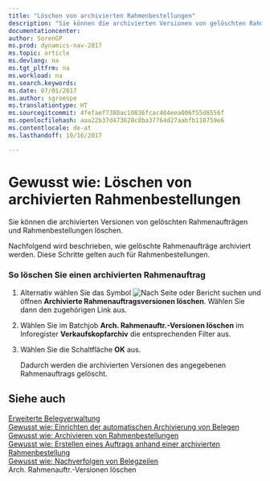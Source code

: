 ```yaml
---
title: "Löschen von archivierten Rahmenbestellungen"
description: "Sie können die archivierten Versionen von gelöschten Rahmenaufträgen und Rahmenbestellungen löschen."
documentationcenter: 
author: SorenGP
ms.prod: dynamics-nav-2017
ms.topic: article
ms.devlang: na
ms.tgt_pltfrm: na
ms.workload: na
ms.search.keywords: 
ms.date: 07/01/2017
ms.author: sgroespe
ms.translationtype: HT
ms.sourcegitcommit: 4fefaef7380ac10836fcac404eea006f55d8556f
ms.openlocfilehash: aaa22b37d473628c8ba37764d27aabfb118759e6
ms.contentlocale: de-at
ms.lasthandoff: 10/16/2017

---
```

# <a name="how-to-delete-archived-blanket-orders"></a>Gewusst wie: Löschen von archivierten Rahmenbestellungen
Sie können die archivierten Versionen von gelöschten Rahmenaufträgen und Rahmenbestellungen löschen.  
  
 Nachfolgend wird beschrieben, wie gelöschte Rahmenaufträge archiviert werden. Diese Schritte gelten auch für Rahmenbestellungen.  
  
### <a name="to-delete-an-archived-blanket-order"></a>So löschen Sie einen archivierten Rahmenauftrag  
  
1.  Alternativ wählen Sie das Symbol ![Nach Seite oder Bericht suchen](media/ui-search/search_small.png "Nach Seite oder Bericht suchen") und öffnen **Archivierte Rahmenauftragsversionen löschen**. Wählen Sie dann den zugehörigen Link aus.  
  
2.  Wählen Sie im Batchjob **Arch. Rahmenauftr.-Versionen löschen** im Inforegister **Verkaufskopfarchiv** die entsprechenden Filter aus.  
  
3.  Wählen Sie die Schaltfläche **OK** aus.  
  
     Dadurch werden die archivierten Versionen des angegebenen Rahmenauftrags gelöscht.  
  
## <a name="see-also"></a>Siehe auch  
 [Erweiterte Belegverwaltung](enhanced-document-management.md)   
 [Gewusst wie: Einrichten der automatischen Archivierung von Belegen](how-to-set-up-automatic-archiving-of-documents.md)   
 [Gewusst wie: Archivieren von Rahmenbestellungen](how-to-archive-blanket-orders.md)   
 [Gewusst wie: Erstellen eines Auftrags anhand einer archivierten Rahmenbestellung](how-to-create-an-order-from-an-archived-blanket-order.md)   
 [Gewusst wie: Nachverfolgen von Belegzeilen](how-to-track-document-lines.md)   
 Arch. Rahmenauftr.-Versionen löschen
